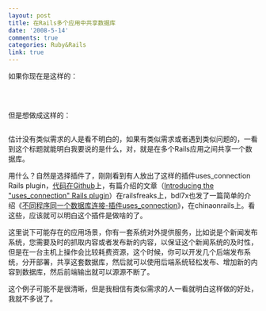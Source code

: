 ```yaml
---
layout: post
title: 在Rails多个应用中共享数据库
date: '2008-5-14'
comments: true
categories: Ruby&Rails
link: true
---
```

<p>如果你现在是这样的：</p>
<p>&nbsp;</p>
<p><img src="http://railsfreaks.com/assets/2008/5/3/before_uses_connection.png" alt="" /></p>
<p>但是想做成这样的：</p>
<p><img src="http://railsfreaks.com/assets/2008/5/3/after_uses_connection.png" alt="" /></p>
<p>估计没有类似需求的人是看不明白的，如果有类似需求或者遇到类似问题的，一看到这个标题就能明白我要说的是什么，对，就是在多个Rails应用之间共享一个数据库。</p>
<p>用什么？自然是选择插件了，刚刚看到有人放出了这样的插件uses_connection Rails plugin，<a href="http://github.com/railsfreaks/uses_connection/tree/master">代码在Github</a>上，有篇介绍的文章（<a href="http://railsfreaks.com/2008/5/2/introducing-the-uses_connection-rails-plugin">Introducing the &quot;uses_connection&quot; Rails plugin</a>）在railsfreaks上，bdl7x也发了一篇简单的介绍《<a href="http://chinaonrails.com/topic/view/1618.html">不同程序同一个数据库连接-插件uses_connection</a>》，在chinaonrails上。看这些，应该就可以明白这个插件是做啥的了。</p>
<p>这里说下可能存在的应用场景，你有一套系统对外提供服务，比如说是个新闻发布系统，您需要及时的抓取内容或者发布新的内容，以保证这个新闻系统的及时性，但是在一台主机上操作会比较耗费资源，这个时候，你可以开发几个后端发布系统，分开部署，共享这套数据库，然后就可以使用后端系统轻松发布、增加新的内容到数据库，然后前端输出就可以源源不断了。</p>
<p>这个例子可能不是很清晰，但是我相信有类似需求的人一看就明白这样做的好处，我就不多说了。</p>
